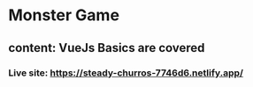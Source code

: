 
# Monster Game
## content: VueJs Basics are covered
### Live site: https://steady-churros-7746d6.netlify.app/

